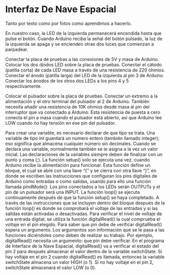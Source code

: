 # Interfaz De Nave Espacial

Tanto por texto como por fotos como aprendimos a hacerlo.

En nuestro caso, la LED de la izquierda permanecerá encendida hasta que pulse el botón. Cuando Arduino reciba la señal del botón pulsado, la luz de la izquierda se apaga y se encienden otras dos luces que comienzan a parpadear.

Conectar la placa de pruebas a las conexiones de 5V y masa de Arduino. Colocar los dos diodos LED sobre la placa de pruebas. Conectar el cátodo (patilla corta) de cada LED masa a través de una resistencia de 220 ohmios. Conectar el ánodo (patilla larga) del LED de la izquierda al pin 3 de Arduino. Conectar los ánodos de los otros dos LEDs a los pins 4 y 5 respectivamente.

Colocar el pulsador sobre la placa de pruebas. Conectar un extremo a la alimentación y el otro terminal del pulsador al 2 de Arduino. También necesita añadir una resistencia de 10K ohmios desde masa al pin del interruptor que va conectado a Arduino. Esta resistencia de puesta a cero conecta el pin a masa cuando el pulsador está abierto, así que Arduino lee LOW cuando no hay tensión en ese pin del pulsador.

Para crear una variable, es necesario declarar de que tipo se trata. Una variable de tipo int guardará un numero entero (también llamado integer); eso significa que almacena cualquier número sin decimales. Cuando se declara una variable, normalmente también se le asigna a la vez un valor inicial. Las declaraciones de la variables siempre deben de finalizar con un punto y coma (;). La función setup() solo se ejecuta una vez, cuando Arduino recibe la alimentación para funcionar. Esta función define un bloque, el cual se abre con una llave “{“ y se cierra con otra llave “}”, en donde se escriben las instrucciones que configuran los pins digitales de Arduino como entradas o como salidas, usando para ello una función llamada pindMode(). Los pins conectados a los LEDs serán OUTPUTs y el pin de un pulsador será una INPUT. La función loop() se ejecuta continuamente después de que la función setup() se haya completado. A través de las instrucciones que se incluyen dentro del bloque después de la función loop() es donde se comprobará el voltaje de las entradas y si las salidas están activadas o desactivadas. Para verificar el nivel de voltaje de una entrada digital, se utiliza la función digitalRead() la cual comprueba el voltaje en el pin elegido. Para saber que pin debe de verificar digitalRead() espera un argumento. Los argumentos son información que se le pasa a las funciones diciéndoles como deben de realizar su trabajo. Por ejemplo, digitalRead() necesita un argumento: que pin debe verificar. En el programa de Interface de la Nave Espacial, digitalRead() va a verificar el estado del pin 2 para después almacenar el valor dentro de la variable switchState. Si hay voltaje en el pin 2 cuando digitalRead() es llamada, entonces la variable switchState almacena un valor HIGH (o 1). Si no hay voltaje en el pin 2, switchState almacenará el valor LOW (o 0).
